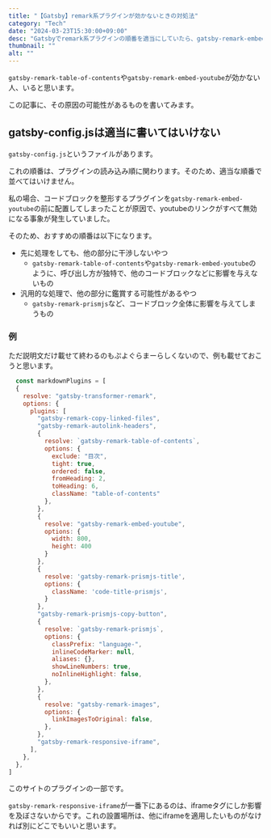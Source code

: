 ```yaml
---
title: "【Gatsby】remark系プラグインが効かないときの対処法"
category: "Tech"
date: "2024-03-23T15:30:00+09:00"
desc: "Gatsbyでremark系プラグインの順番を適当にしていたら、gatsby-remark-embed-youtubeが機能しなくなりました。解決方法を見つけるのは簡単だったので、以下で紹介します。"
thumbnail: ""
alt: ""
---
```



`gatsby-remark-table-of-contents`や`gatsby-remark-embed-youtube`が効かない人、いると思います。

この記事に、その原因の可能性があるものを書いてみます。

## gatsby-config.jsは適当に書いてはいけない

`gatsby-config.js`というファイルがあります。

これの順番は、プラグインの読み込み順に関わります。そのため、適当な順番で並べてはいけません。

私の場合、コードブロックを整形するプラグインを`gatsby-remark-embed-youtube`の前に配置してしまったことが原因で、youtubeのリンクがすべて無効になる事象が発生していました。

そのため、おすすめの順番は以下になります。

- 先に処理をしても、他の部分に干渉しないやつ
  - `gatsby-remark-table-of-contents`や`gatsby-remark-embed-youtube`のように、呼び出し方が独特で、他のコードブロックなどに影響を与えないもの
- 汎用的な処理で、他の部分に鑑賞する可能性があるやつ
  - `gatsby-remark-prismjs`など、コードブロック全体に影響を与えてしまうもの

### 例

ただ説明文だけ載せて終わるのもぷよぐらまーらしくないので、例も載せておこうと思います。

```js:name=gatsby-config.js
  const markdownPlugins = [
  {
    resolve: "gatsby-transformer-remark",
    options: {
      plugins: [
        "gatsby-remark-copy-linked-files",
        "gatsby-remark-autolink-headers",
        {
          resolve: `gatsby-remark-table-of-contents`,
          options: {
            exclude: "目次",
            tight: true,
            ordered: false,
            fromHeading: 2,
            toHeading: 6,
            className: "table-of-contents"
          },
        },
        {
          resolve: "gatsby-remark-embed-youtube",
          options: {
            width: 800,
            height: 400
          }
        },
        {
          resolve: 'gatsby-remark-prismjs-title',
          options: {
            className: 'code-title-prismjs',
          }
        },
        "gatsby-remark-prismjs-copy-button",
        {
          resolve: `gatsby-remark-prismjs`,
          options: {
            classPrefix: "language-",
            inlineCodeMarker: null,
            aliases: {},
            showLineNumbers: true,
            noInlineHighlight: false,
          },
        },
        {
          resolve: "gatsby-remark-images",
          options: {
            linkImagesToOriginal: false,
          },
        },
        "gatsby-remark-responsive-iframe",
      ],
    },
  },
]
```

このサイトのプラグインの一部です。

`gatsby-remark-responsive-iframe`が一番下にあるのは、iframeタグにしか影響を及ぼさないからです。これの設置場所は、他にiframeを適用したいものがなければ別にどこでもいいと思います。